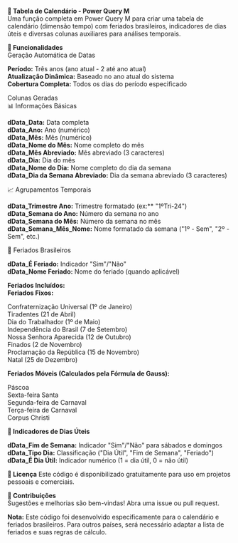 **📅 Tabela de Calendário - Power Query M**  
Uma função completa em Power Query M para criar uma tabela de calendário (dimensão tempo) com feriados brasileiros, indicadores de dias úteis e diversas colunas auxiliares para análises temporais.  

**🚀 Funcionalidades**  
Geração Automática de Datas  

**Período:** Três anos (ano atual - 2 até ano atual)  
**Atualização Dinâmica:** Baseado no ano atual do sistema  
**Cobertura Completa:** Todos os dias do período especificado  

Colunas Geradas  
📊 Informações Básicas  

**dData_Data:** Data completa  
**dData_Ano:** Ano (numérico)  
**dData_Mês:** Mês (numérico)  
**dData_Nome do Mês:** Nome completo do mês  
**dData_Mês Abreviado:** Mês abreviado (3 caracteres)  
**dData_Dia:** Dia do mês  
**dData_Nome do Dia:** Nome completo do dia da semana  
**dData_Dia da Semana Abreviado:** Dia da semana abreviado (3 caracteres)  

📈 Agrupamentos Temporais

**dData_Trimestre Ano:** Trimestre formatado (ex:** "1ºTri-24")  
**dData_Semana do Ano:** Número da semana no ano  
**dData_Semana do Mês:** Número da semana no mês  
**dData_Semana_Mês_Nome:** Nome formatado da semana ("1º - Sem", "2º - Sem", etc.)  

🎉 Feriados Brasileiros

**dData_É Feriado:** Indicador "Sim"/"Não"  
**dData_Nome Feriado:** Nome do feriado (quando aplicável)  

**Feriados Incluídos:**  
**Feriados Fixos:**  

Confraternização Universal (1º de Janeiro)  
Tiradentes (21 de Abril)  
Dia do Trabalhador (1º de Maio)  
Independência do Brasil (7 de Setembro)  
Nossa Senhora Aparecida (12 de Outubro)  
Finados (2 de Novembro)  
Proclamação da República (15 de Novembro)  
Natal (25 de Dezembro)  

**Feriados Móveis (Calculados pela Fórmula de Gauss):**  

Páscoa  
Sexta-feira Santa  
Segunda-feira de Carnaval  
Terça-feira de Carnaval  
Corpus Christi  

**💼 Indicadores de Dias Úteis**

 **dData_Fim de Semana:** Indicador "Sim"/"Não" para sábados e domingos  
 **dData_Tipo Dia:** Classificação ("Dia Útil", "Fim de Semana", "Feriado")  
 **dData_É Dia Útil:** Indicador numérico (1 = dia útil, 0 = não útil)  

**📝 Licença**
Este código é disponibilizado gratuitamente para uso em projetos pessoais e comerciais.  

**🤝 Contribuições**  
Sugestões e melhorias são bem-vindas! Abra uma issue ou pull request.  

**Nota:** Este código foi desenvolvido especificamente para o calendário e feriados brasileiros. Para outros países, será necessário adaptar a lista de feriados e suas regras de cálculo.
